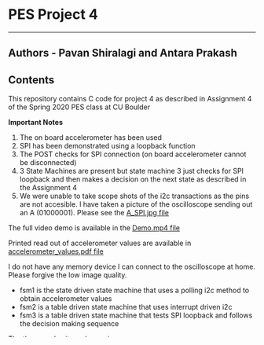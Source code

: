 # PES Project 4
----------------------------------------------------------------------------------------------------------------------------------------------------

## Authors - Pavan Shiralagi and Antara Prakash

## Contents

This repository contains C code for project 4 as described in Assignment 4 of the Spring 2020 PES class at CU Boulder

**Important Notes**
1. The on board accelerometer has been used
2. SPI has been demonstrated using a loopback function
3. The POST checks for SPI connection (on board accelerometer cannot be disconnected)
4. 3 State Machines are present but state machine 3 just checks for SPI loopback and then makes a decision on the next state as 
described in the Assignment 4
5. We were unable to take scope shots of the i2c transactions as the pins are not accesible.  I have taken
a picture of the oscilloscope sending out an A (01000001). 
Please see the [A_SPI.jpg file](./doc/A_SPI.jpg)

The full video demo is available in the [Demo.mp4 file](./doc/Demo.mp4)

Printed read out of accelerometer values are available in [accelerometer_values.pdf file](./doc/accelerometer_values.pdf)

I do not have any memory device I can connect to the oscilloscope at home. Please forgive the low image quality.

- fsm1 is the state driven state machine that uses a polling i2c method to obtain accelerometer values
- fsm2 is a table driven state machine that uses interrupt driven i2c
- fsm3 is a table driven state machine that tests SPI loopback and follows the decision making sequence 

The three modes it can be run in are - 
### STATUS - Minimal prints/logging to show working of state machines, i2c (interrupt and polling) and spi
### DEBUG_MODE - Increased logging to help debug or better understand code flow
### TEST_MODE - Runs the C Unit Tests, displays detailed results, changes LED to green if all pass and red if any fail
 and then ends in an infinite loop
The mode can be selected in 'general.h' 
Please see the [general.h file](./source/general.h) for further details.

The project contains the following source files written by the authors -
- Source:
	- 'PES_Project_4.c' : Main file containing main routine. 
Please see the [PES_Project_4.c file](./source/PES_Project_4.c) for further details.
	- 'led.c' : File containing LED initializations. 
Please see the [led.c file](./source/led.c) for further details.
	- 'cap_touch.c'	: File containing functions to initialize capacitive touch slider and read values. 
Please see the [cap_touch.c file](./source/cap_touch.c) for further details.
	- 'timer.c' : File containing function to wait in milliseconds for FB modes. 
Please see the [timer.c file](./source/timer.c) for further details.
	- 'acc.c' : File containing accelerometer functions. 
Please see the [acc.c file](./source/acc.c) for further details.
	- 'fsm.c' : File containing the 3 state machines as decribed in the Assignment 4 file. 
Please see the [fsm.c file](./source/fsm.c) for further details.
	- 'i2c.c' : File containing function to wait in milliseconds for FB modes. 
Please see the [i2c.c file](./source/timer.c) for further details.
	- 'log.c' : File containing logging functions. 
Please see the [log.c file](./source/log.c) for further details.
	- 'spi.c' : File containing SPI functions for loopback. 
Please see the [spi.c file](./source/spi.c) for further details.
	- 'UnitTest.c' : File containing unit tests for TEST_MODE. 
Please see the [UnitTest.c file](./source/UnitTest.c) for further details.

The following documentation is also available - 
- 'readme.md' : Overview file (This file)

Each source file has its own header file.

## Project Comments

- Some problems creating table driven state machine. The length of array of pointers is required to be declared explicitly.
	This could be because the memory defined gets formatted differently. 
- Capactive touch values are unreliable.
- Zero values from accelerometer occasionally

## Execution Notes

The mode can be selected in 'general.h' 
Please see the [general.h file](./source/general.h) for further details.
The data can be read on a terminal emulator with a baud rate of 115200.


-----------------------------------------------------------------------------------------------------------------------------------------------------